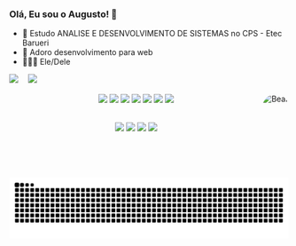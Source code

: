 ### Olá, Eu sou o Augusto! 👋

- 🧐 Estudo ANALISE E DESENVOLVIMENTO DE SISTEMAS no CPS - Etec Barueri
- 🌱 Adoro desenvolvimento para web
- 🏳️‍🌈🧔 Ele/Dele



<div 
  <a href="github.com/AugustoBe">
  <img height="180em" src="https://github-readme-stats.vercel.app/api?username=AugustoBe&show_icons=true&theme=discord_old_blurple&include_all_commits=true&count_private=true&hide_border=true"/> ⠀
  <img height="180em" src="https://github-readme-stats.vercel.app/api/top-langs/?username=AugustoBe&layout=compact&langs_count=7&theme=discord_old_blurple&hide_border=true"/>
</div>



  <div align="center" style="display: inline_block"><br>
  <img align="" align="" height="50em" src="https://cdn.jsdelivr.net/gh/devicons/devicon/icons/html5/html5-plain.svg" style="justify-content:"space-around""/> 
  <img align="" align="" height="50em" src="https://cdn.jsdelivr.net/gh/devicons/devicon/icons/css3/css3-plain.svg" style="justify-content:"space-around""/>
  <img align="" align="" height="50em" src="https://cdn.jsdelivr.net/gh/devicons/devicon/icons/javascript/javascript-plain.svg" style="justify-content:"space-around""/>
  <img align="" align="" height="50em" src="https://cdn.jsdelivr.net/gh/devicons/devicon/icons/photoshop/photoshop-plain.svg" style="justify-content:"space-around""/>
  <img align="" align="" height="50em" src="https://cdn.jsdelivr.net/gh/devicons/devicon/icons/aftereffects/aftereffects-plain.svg" style="justify-content:"space-around""/>
  <img align="" align="" height="50em" src="https://cdn.jsdelivr.net/gh/devicons/devicon/icons/python/python-plain.svg" style="justify-content:"space-around""/>
  <img align="" align="" height="50em" src="https://cdn.jsdelivr.net/gh/devicons/devicon/icons/java/java-plain.svg" style="justify-content:"space-around"; margin-right: 500px/>
  <img align="right" alt="Bear" height="150" style="border-radius:50px;" src="https://images-ext-2.discordapp.net/external/UOLTZIPs8PhfjhhJIT8fSOu6sFQaBotY9g5QO9l7hno/%3Fsize%3D2048/https/cdn.discordapp.com/avatars/902731379735920681/112ff898871e15b9dffaf8a90665df84.png?size=2048">
  </div>
  
##

  <div align="center" style="justify-content: "space-around"; height:"100px"">
   <a href = "augusto.almeida2709@gmail.com"><img align="center" src="https://img.shields.io/badge/Gmail-D14836?style=for-the-badge&logo=gmail&logoColor=white" target="_blank"></a>
   <a href="https://www.linkedin.com/in/magno-augusto-71590320a/" target="_blank"><img align="center" src="https://img.shields.io/badge/-LinkedIn-%230077B5?style=for-the-badge&logo=linkedin&logoColor=white" target="_blank"></a>
   <a href="https://discordapp.com/users/902731379735920681" target="_blank"><img align="center" src="https://img.shields.io/badge/Discord-7289DA?style=for-the-badge&logo=discord&logoColor=white" target="_blank"></a> 
   <a href="github.com/AugustoBe" target="_blank"><img align="center" src="https://img.shields.io/badge/GitHub-100000?style=for-the-badge&logo=github&logoColor=white" target="_blank"></a>
   
 </div>

  ![Snake animation](https://github.com/AugustoBe/AugustoBe/blob/output/github-contribution-grid-snake.svg)
  

  
  
